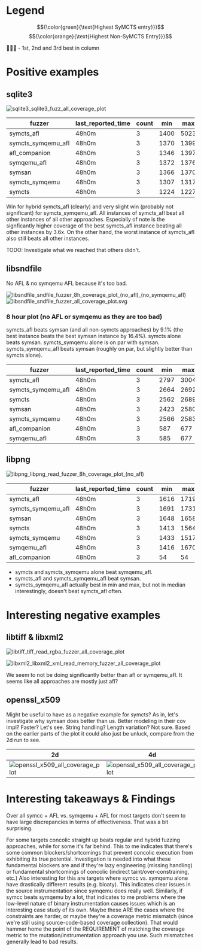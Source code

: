 # Legend

$${\color{green}{\text{Highest SyMCTS entry}}}$$
$${\color{orange}{\text{Highest Non-SyMCTS Entry}}}$$

🥇🥈🥉 - 1st, 2nd and 3rd best in column

# Positive examples

## sqlite3

![sqlite3_sqlite3_fuzz_all_coverage_plot](figures/sqlite3_sqlite3_fuzz_all_coverage_plot.svg)

| fuzzer             | last_reported_time | count  | min   | max   | mean          | median     |
| ------------------ | ------------------ | ------ | ----- | ----- | ------------- | ---------- |
| symcts_afl         | 48h0m              | 3      | 1400  | 5023  | 2609.333333   | 1405.0     |
| symcts_symqemu_afl | 48h0m              | 3      | 1370  | 1399  | 1380.666667   | 1373.0     |
| afl_companion      | 48h0m              | 3      | 1346  | 1397  | 1371.666667   | 1372.0     |
| symqemu_afl        | 48h0m              | 3      | 1372  | 1376  | 1373.333333   | 1372.0     |
| symsan             | 48h0m              | 3      | 1366  | 1370  | 1367.666667   | 1367.0     |
| symcts_symqemu     | 48h0m              | 3      | 1307  | 1317  | 1310.666667   | 1308.0     |
| symcts             | 48h0m              | 3      | 1224  | 1227  | 1225.000000   | 1224.0     |

Win for hybrid symcts_afl (clearly) and very slight win (probably not significant) for symcts_symqemu_afl.
All instances of symcts_afl beat all other instances of all other approaches.
Especially of note is the signficantly higher coverage of the best symcts_afl instance beating all other instances by 3.6x.
On the other hand, the worst instance of symcts_afl also still beats all other instances.

TODO: Investigate what we reached that others didn't.

## libsndfile

No AFL & no symqemu AFL because it's too bad.

![libsndfile_sndfile_fuzzer_8h_coverage_plot_(no_afl)_(no_symqemu_afl)](figures/libsndfile_sndfile_fuzzer_8h_coverage_plot_(no_afl)_(no_symqemu_afl).svg)
![libsndfile_sndfile_fuzzer_all_coverage_plot.svg](figures/libsndfile_sndfile_fuzzer_all_coverage_plot.svg)

### 8 hour plot (no AFL or symqemu as they are too bad)

symcts_afl beats symsan (and all non-symcts approaches) by 9.1% (the best instance beats the best symsan instance by 16.4%).
symcts alone beats symsan.
symcts_symqemu alone is on par with symsan.
symcts_symqemu_afl beats symsan (roughly on par, but slightly better than symcts alone).



| fuzzer             | last_reported_time | count  | min   | max   | mean          | median     |
| ------------------ | ------------------ | ------ | ----- | ----- | ------------- | ---------- |
| symcts_afl         | 48h0m              | 3      | 2797  | 3004  | 2870.666667   | 2811.0     |
| symcts_symqemu_afl | 48h0m              | 3      | 2664  | 2692  | 2682.333333   | 2691.0     |
| symcts             | 48h0m              | 3      | 2562  | 2689  | 2629.000000   | 2636.0     |
| symsan             | 48h0m              | 3      | 2423  | 2580  | 2526.333333   | 2576.0     |
| symcts_symqemu     | 48h0m              | 3      | 2566  | 2583  | 2573.333333   | 2571.0     |
| afl_companion      | 48h0m              | 3      | 587   | 677   | 645.666667    | 673.0      |
| symqemu_afl        | 48h0m              | 3      | 585   | 677   | 616.333333    | 587.0      |


## libpng

![libpng_libpng_read_fuzzer_8h_coverage_plot_(no_afl)](figures/libpng_libpng_read_fuzzer_8h_coverage_plot_(no_afl).svg)

| fuzzer             | last_reported_time | count  | min   | max   | mean          | median     |
| ------------------ | ------------------ | ------ | ----- | ----- | ------------- | ---------- |
| symcts_afl         | 48h0m              | 3      | 1616  | 1719  | 1683.666667   | 1716.0     |
| symcts_symqemu_afl | 48h0m              | 3      | 1691  | 1731  | 1712.333333   | 1715.0     |
| symsan             | 48h0m              | 3      | 1648  | 1658  | 1654.000000   | 1656.0     |
| symcts             | 48h0m              | 3      | 1413  | 1564  | 1508.000000   | 1547.0     |
| symcts_symqemu     | 48h0m              | 3      | 1433  | 1517  | 1473.666667   | 1471.0     |
| symqemu_afl        | 48h0m              | 3      | 1416  | 1670  | 1507.000000   | 1435.0     |
| afl_companion      | 48h0m              | 3      | 54    | 54    | 54.000000     | 54.0       |


- symcts and symcts_symqemu alone beat symqemu_afl.
- symcts_afl and symcts_symqemu_afl beat symsan.
- symcts_symqemu_afl actually best in min and max, but not in median interestingly, doesn't beat symcts_afl often.

# Interesting negative examples

## libtiff & libxml2

![libtiff_tiff_read_rgba_fuzzer_all_coverage_plot](figures/libtiff_tiff_read_rgba_fuzzer_all_coverage_plot.svg)

![libxml2_libxml2_xml_read_memory_fuzzer_all_coverage_plot](figures/libxml2_libxml2_xml_read_memory_fuzzer_all_coverage_plot.svg)

We seem to not be doing significantly better than afl or symqemu_afl. It seems like all approaches are mostly just afl?

## openssl_x509

Might be useful to have as a negative example for symcts? As in, let's investigate why symsan does better than us.
Better modeling in their cov impl? Faster? Let's see.
String handling? Length variation? Not sure.
Based on the earlier parts of the plot it could also just be unluck, compare from the 2d run to see.


|             2d            |             4d           |
| ------------------------- | ------------------------ |
![openssl_x509_all_coverage_plot](figures/2d/openssl_x509_all_coverage_plot.svg) | ![openssl_x509_all_coverage_plot](figures/4d/openssl_x509_all_coverage_plot.svg)


# Interesting takeaways & Findings

Over all symcc + AFL vs. symqemu + AFL for most targets don't seem to have large discrepancies in terms of effectiveness.
That was a bit surprising.

For some targets concolic straight up beats regular and hybrid fuzzing approaches, while for some it's far behind.
This to me indicates that there's some common blockers/shortcomings that prevent concolic execution from exhibiting its true potential.
Investigation is needed into what these fundamental blockers are and if they're lazy engineering (missing handling) or
fundamental shortcomings of concolic (indirect taint/over-constraining, etc.)
Also interesting for this are targets where symcc vs. symqemu alone have drastically different results (e.g. bloaty).
This indicates clear issues in the source instrumentation since symqemu does really well.
Similarly, if symcc beats symqemu by a lot, that indicates to me problems where the low-level nature of binary instrumentation
causes issues which is an interesting case study of its own.
Maybe these ARE the cases where the constraints are harder, or maybe they're a coverage metric mismatch (since we're still using source-code-based coverage collection). That would hammer home the point of the REQUIREMENT of matching the coverage metric to
the mutation/instrumentation approach you use. Such mismatches generally lead to bad results.
